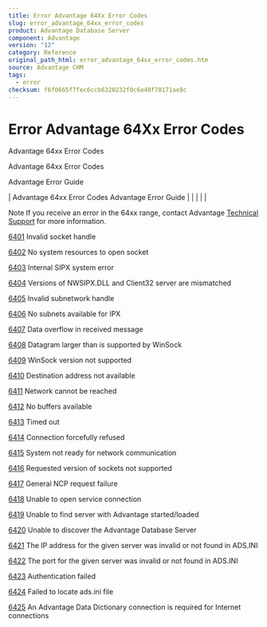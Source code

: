 ```yaml
---
title: Error Advantage 64Xx Error Codes
slug: error_advantage_64xx_error_codes
product: Advantage Database Server
component: Advantage
version: "12"
category: Reference
original_path_html: error_advantage_64xx_error_codes.htm
source: Advantage CHM
tags:
  - error
checksum: f6f0665f7fec6ccb6320232f0c6e40f78171ae8c
---
```


# Error Advantage 64Xx Error Codes

Advantage 64xx Error Codes

Advantage 64xx Error Codes

Advantage Error Guide

| Advantage 64xx Error Codes  Advantage Error Guide |  |  |  |  |

Note If you receive an error in the 64xx range, contact Advantage [Technical Support](master_technical_support_u_s__and_canada.md) for more information.

[6401](error_6401_invalid_socket_handle.md) Invalid socket handle

[6402](error_6402_no_system_resources_to_open_socket.md) No system resources to open socket

[6403](error_6403_internal_sipx_system_error.md) Internal SIPX system error

[6404](error_6404_versions_of_nwsipx_dll_and_client32_server_are_mismatched.md) Versions of NWSIPX.DLL and Client32 server are mismatched

[6405](error_6405_invalid_subnetwork_handle.md) Invalid subnetwork handle

[6406](error_6406_no_subnets_available_for_ipx.md) No subnets available for IPX

[6407](error_6407_data_overflow_in_received_message.md) Data overflow in received message

[6408](error_6408_datagram_larger_than_is_supported_by_winsock.md) Datagram larger than is supported by WinSock

[6409](error_6409_winsock_version_not_supported_or_netware_dlls_not_found.md) WinSock version not supported

[6410](error_6410_destination_address_not_available.md) Destination address not available

[6411](error_6411_network_cannot_be_reached.md) Network cannot be reached

[6412](error_6412_no_buffers_available.md) No buffers available

[6413](error_6413_timed_out.md) Timed out

[6414](error_6414_connection_forcefully_refused.md) Connection forcefully refused

[6415](error_6415_system_not_ready_for_network_communication.md) System not ready for network communication

[6416](error_6416_requested_version_of_sockets_not_supported.md) Requested version of sockets not supported

[6417](error_6417_general_ncp_request_failure.md) General NCP request failure

[6418](error_6418_unable_to_open_service_connection.md) Unable to open service connection

[6419](error_6419_unable_to_find_server_with_advantage_started_loaded.md) Unable to find server with Advantage started/loaded

[6420](error_6420_unable_to_discover_the_advantage_database_server.md) Unable to discover the Advantage Database Server

[6421](error_6421_the_ip_address_for_the_given_server_was_invalid_or_not_found_in_ads_ini.md) The IP address for the given server was invalid or not found in ADS.INI

[6422](error_6422_the_port_for_the_given_server_was_invalid_or_not_found_in_ads_ini.md) The port for the given server was invalid or not found in ADS.INI

[6423](error_6423_ais_authentication_failed.md) Authentication failed

[6424](error_6424_failed_to_locate_ads_ini_file.md) Failed to locate ads.ini file

[6425](error_6425_an_advantage_data_dictionary_connection_is_required_for_internet_connections.md) An Advantage Data Dictionary connection is required for Internet connections
